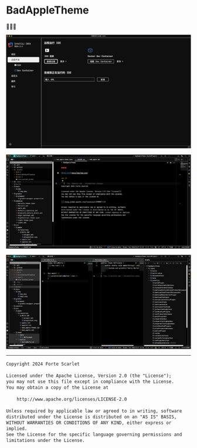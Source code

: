 # BadAppleTheme

🍎🍎🍎

![img.png](docs/img/img.png)

![img2.png](docs/img/img2.png)

![img3.png](docs/img/img3.png)

<hr />

```
Copyright 2024 Forte Scarlet

Licensed under the Apache License, Version 2.0 (the "License");
you may not use this file except in compliance with the License.
You may obtain a copy of the License at

    http://www.apache.org/licenses/LICENSE-2.0

Unless required by applicable law or agreed to in writing, software
distributed under the License is distributed on an "AS IS" BASIS,
WITHOUT WARRANTIES OR CONDITIONS OF ANY KIND, either express or implied.
See the License for the specific language governing permissions and
limitations under the License.
```
